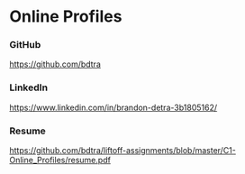 # Online Profiles

### GitHub
https://github.com/bdtra

### LinkedIn
https://www.linkedin.com/in/brandon-detra-3b1805162/

### Resume
https://github.com/bdtra/liftoff-assignments/blob/master/C1-Online_Profiles/resume.pdf